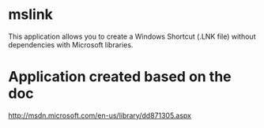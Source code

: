 # mslink
This application allows you to create a Windows Shortcut (.LNK file) without dependencies with Microsoft libraries.


# Application created based on the doc
  http://msdn.microsoft.com/en-us/library/dd871305.aspx
